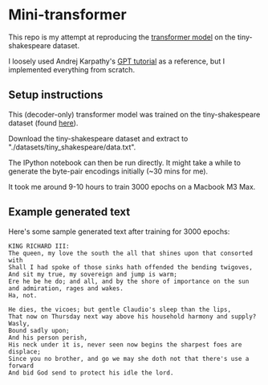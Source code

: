 # Mini-transformer
This repo is my attempt at reproducing the [transformer model](https://arxiv.org/pdf/1706.03762.pdf)
on the tiny-shakespeare dataset.

I loosely used Andrej Karpathy's [GPT tutorial](https://www.youtube.com/watch?v=kCc8FmEb1nY) as
a reference, but I implemented everything from scratch.

## Setup instructions
This (decoder-only) transformer model was trained on the tiny-shakespeare
dataset (found [here](https://huggingface.co/datasets/karpathy/tiny_shakespeare)).

Download the tiny-shakespeare dataset and extract to "./datasets/tiny_shakespeare/data.txt".

The IPython notebook can then be run directly. It might take a while to generate the
byte-pair encodings initially (~30 mins for me).

It took me around 9-10 hours to train 3000 epochs on a Macbook M3 Max.

## Example generated text
Here's some sample generated text after training for 3000 epochs:

>>>
    KING RICHARD III:
    The queen, my love the south the all that shines upon that consorted with
    Shall I had spoke of those sinks hath offended the bending twigoves,
    And sit my true, my sovereign and jump is warm;
    Ere he be he do; and all, and by the shore of importance on the sun
    and admiration, rages and wakes.
    Ha, not.

>>>
    He dies, the vicoes; but gentle Claudio's sleep than the lips,
    That now on Thursday next way above his household harmony and supply?
    Wasly,
    Bound sadly upon;
    And his person perish,
    His neck under it is, never seen now begins the sharpest foes are displace;
    Since you no brother, and go we may she doth not that there's use a forward
    And bid God send to protect his idle the lord.
